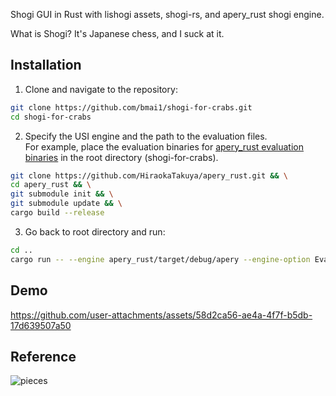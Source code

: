Shogi GUI in Rust with lishogi assets, shogi-rs, and apery_rust shogi engine. 

What is Shogi? It's Japanese chess, and I suck at it.

## Installation

1. Clone and navigate to the repository:
```bash
git clone https://github.com/bmai1/shogi-for-crabs.git
cd shogi-for-crabs
```

2. Specify the USI engine and the path to the evaluation files.  
For example, place the evaluation binaries for [apery_rust evaluation binaries](https://github.com/HiraokaTakuya/apery_rust) in the root directory (shogi-for-crabs).
```bash
git clone https://github.com/HiraokaTakuya/apery_rust.git && \
cd apery_rust && \
git submodule init && \
git submodule update && \
cargo build --release
```

3. Go back to root directory and run:
```bash
cd ..
cargo run -- --engine apery_rust/target/debug/apery --engine-option Eval_Dir=apery_rust/eval/20190617
```

## Demo

https://github.com/user-attachments/assets/58d2ca56-ae4a-4f7f-b5db-17d639507a50


## Reference

![pieces](/reference/moves.png)



